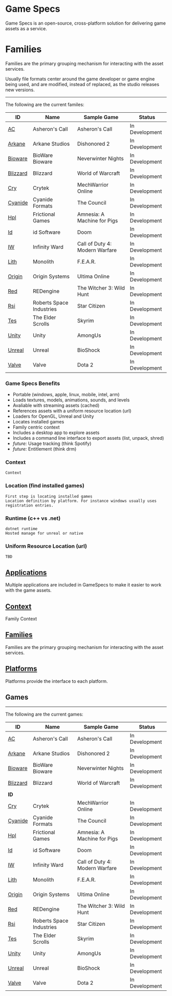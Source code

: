 Game Specs
===============

Game Specs is an open-source, cross-platform solution for delivering game assets as a service.


# Families
Families are the primary grouping mechanism for interacting with the asset services.

Usually file formats center around the game developer or game engine being used, and are modified, instead of replaced, as the studio releases new versions.

---

The following are the current familes:

| ID                                               | Name                      | Sample Game       | Status
| --                                               | --                        | --                | --
| [AC](Documents/Families/AC/Readme.md)            | Asheron's Call            | Asheron's Call    | In Development
| [Arkane](Documents/Families/Arkane/Readme.md)    | Arkane Studios            | Dishonored 2      | In Development
| [Bioware](Documents/Families/Bioware/Readme.md)  | BioWare Bioware           | Neverwinter Nights| In Development
| [Blizzard](Documents/Families/Blizzard/Readme.md)| Blizzard                  | World of Warcraft | In Development
| [Cry](Documents/Families/Cry/Readme.md)          | Crytek                    | MechWarrior Online| In Development
| [Cyanide](Documents/Families/Cyanide/Readme.md)  | Cyanide Formats           | The Council       | In Development
| [Hpl](Documents/Families/Hpl/Readme.md)          | Frictional Games          | Amnesia: A Machine for Pigs | In Development
| [Id](Documents/Families/Id/Readme.md)            | id Software               | Doom              | In Development
| [IW](Documents/Families/IW/Readme.md)            | Infinity Ward             | Call of Duty 4: Modern Warfare | In Development
| [Lith](Documents/Families/Lith/Readme.md)        | Monolith                  | F.E.A.R.          | In Development
| [Origin](Documents/Families/Origin/Readme.md)    | Origin Systems            | Ultima Online     | In Development
| [Red](Documents/Families/Red/Readme.md)          | REDengine                 | The Witcher 3: Wild Hunt | In Development
| [Rsi](Documents/Families/Rsi/Readme.md)          | Roberts Space Industries  | Star Citizen      | In Development
| [Tes](Documents/Families/Tes/Readme.md)          | The Elder Scrolls         | Skyrim            | In Development
| [Unity](Documents/Families/Unity/Readme.md)      | Unity                     | AmongUs           | In Development
| [Unreal](Documents/Families/Unreal/Readme.md)    | Unreal                    | BioShock          | In Development
| [Valve](Documents/Families/Valve/Readme.md)      | Valve                     | Dota 2            | In Development


### Game Specs Benefits
* Portable (windows, apple, linux, mobile, intel, arm)
* Loads textures, models, animations, sounds, and levels
* Avaliable with streaming assets (cached)
* References assets with a uniform resource location (url)
* Loaders for OpenGL, Unreal and Unity
* Locates installed games
* Family centric context
* Includes a desktop app to explore assets
* Includes a command line interface to export assets (list, unpack, shred)
* *future:* Usage tracking (think Spotify)
* *future:* Entitlement (think drm)

### Context
    Context

### Location (find installed games)
    First step is locating installed games
    Location definition by platform. For instance windows usually uses registration entries.

### Runtime (c++ vs .net)
    dotnet runtime
    Hosted manage for unreal or native

### Uniform Resource Location (url)
    TBD

## [Applications](Documents/Applications/Readme.md)
Multiple applications are included in GameSpecs to make it easier to work with the game assets.

## [Context](Documents/Context/Readme.md)
Family Context

## [Families](docs/Families/Readme.md)
Families are the primary grouping mechanism for interacting with the asset services.

## [Platforms](Documents/Platforms/Readme.md)
Platforms provide the interface to each platform.


## Games
---

The following are the current games:

| ID                                               | Name                      | Sample Game       | Status
| --                                               | --                        | --                | --
| [AC](Documents/Families/AC/Readme.md)            | Asheron's Call            | Asheron's Call    | In Development
| [Arkane](Documents/Families/Arkane/Readme.md)    | Arkane Studios            | Dishonored 2      | In Development
| [Bioware](Documents/Families/Bioware/Readme.md)  | BioWare Bioware           | Neverwinter Nights| In Development
| [Blizzard](Documents/Families/Blizzard/Readme.md)| Blizzard                  | World of Warcraft | In Development
| **ID**                                           |                           |                   | 
| [Cry](Documents/Families/Cry/Readme.md)          | Crytek                    | MechWarrior Online| In Development
| [Cyanide](Documents/Families/Cyanide/Readme.md)  | Cyanide Formats           | The Council       | In Development
| [Hpl](Documents/Families/Hpl/Readme.md)          | Frictional Games          | Amnesia: A Machine for Pigs | In Development
| [Id](Documents/Families/Id/Readme.md)            | id Software               | Doom              | In Development
| [IW](Documents/Families/IW/Readme.md)            | Infinity Ward             | Call of Duty 4: Modern Warfare | In Development
| [Lith](Documents/Families/Lith/Readme.md)        | Monolith                  | F.E.A.R.          | In Development
| [Origin](Documents/Families/Origin/Readme.md)    | Origin Systems            | Ultima Online     | In Development
| [Red](Documents/Families/Red/Readme.md)          | REDengine                 | The Witcher 3: Wild Hunt | In Development
| [Rsi](Documents/Families/Rsi/Readme.md)          | Roberts Space Industries  | Star Citizen      | In Development
| [Tes](Documents/Families/Tes/Readme.md)          | The Elder Scrolls         | Skyrim            | In Development
| [Unity](Documents/Families/Unity/Readme.md)      | Unity                     | AmongUs           | In Development
| [Unreal](Documents/Families/Unreal/Readme.md)    | Unreal                    | BioShock          | In Development
| [Valve](Documents/Families/Valve/Readme.md)      | Valve                     | Dota 2            | In Development